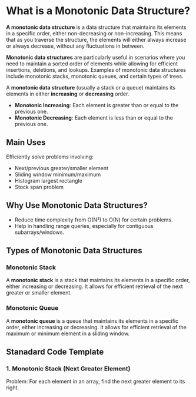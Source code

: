 # What is a Monotonic Data Structure?

**A monotonic data structure** is a data structure that maintains its elements in a specific order, either non-decreasing or non-increasing. This means that as you traverse the structure, the elements will either always increase or always decrease, without any fluctuations in between.

**Monotonic data structures** are particularly useful in scenarios where you need to maintain a sorted order of elements while allowing for efficient insertions, deletions, and lookups. Examples of monotonic data structures include monotonic stacks, monotonic queues, and certain types of trees.

A **monotonic data structure** (usually a stack or a queue) maintains its elements in either **increasing** or **decreasing** order.

- **Monotonic Increasing**: Each element is greater than or equal to the previous one.
- **Monotonic Decreasing**: Each element is less than or equal to the previous one.

## Main Uses

Efficiently solve problems involving:

- Next/previous greater/smaller element
- Sliding window minimum/maximum
- Histogram largest rectangle
- Stock span problem

## Why Use Monotonic Data Structures?

- Reduce time complexity from O(N²) to O(N) for certain problems.
- Help in handling range queries, especially for contiguous subarrays/windows.

## Types of Monotonic Data Structures

### Monotonic Stack

A **monotonic stack** is a stack that maintains its elements in a specific order, either increasing or decreasing. It allows for efficient retrieval of the next greater or smaller element.

### Monotonic Queue

A **monotonic queue** is a queue that maintains its elements in a specific order, either increasing or decreasing. It allows for efficient retrieval of the maximum or minimum element in a sliding window.

## Stanadard Code Template

### 1. Monotonic Stack (Next Greater Element)

Problem: For each element in an array, find the next greater element to its right.

